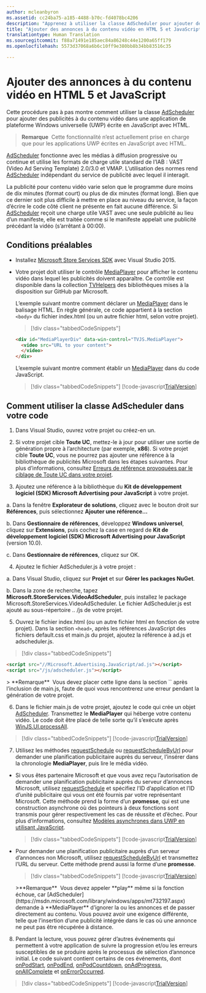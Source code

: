 ```yaml
---
author: mcleanbyron
ms.assetid: cc24ba75-a185-4488-b70c-fd4078bc4206
description: "Apprenez à utiliser la classe AdScheduler pour ajouter des annonces à du contenu vidéo."
title: "Ajouter des annonces à du contenu vidéo en HTML 5 et JavaScript"
translationtype: Human Translation
ms.sourcegitcommit: f88a71491e185aec84a86248c44e1200a65ff179
ms.openlocfilehash: 5573d37068a6b6c10ff9e380bb8b34bb83516c35

---
```


# <a name="add-advertisements-to-video-content-in-html-5-and-javascript"></a>Ajouter des annonces à du contenu vidéo en HTML 5 et JavaScript


Cette procédure pas à pas montre comment utiliser la classe [AdScheduler](https://msdn.microsoft.com/library/windows/apps/mt732197.aspx) pour ajouter des publicités à du contenu vidéo dans une application de plateforme Windows universelle (UWP) écrite en JavaScript avec HTML.

>**Remarque**&nbsp;&nbsp;Cette fonctionnalité n’est actuellement prise en charge que pour les applications UWP écrites en JavaScript avec HTML.

[AdScheduler](https://msdn.microsoft.com/library/windows/apps/mt732197.aspx) fonctionne avec les médias à diffusion progressive ou continue et utilise les formats de charge utile standard de l’IAB : VAST (Video Ad Serving Template) 2.0/3.0 et VMAP. L’utilisation des normes rend [AdScheduler](https://msdn.microsoft.com/library/windows/apps/mt732197.aspx) indépendant du service de publicité avec lequel il interagit.

La publicité pour contenu vidéo varie selon que le programme dure moins de dix minutes (format court) ou plus de dix minutes (format long). Bien que ce dernier soit plus difficile à mettre en place au niveau du service, la façon d’écrire le code côté client ne présente en fait aucune différence. Si [AdScheduler](https://msdn.microsoft.com/library/windows/apps/mt732197.aspx) reçoit une charge utile VAST avec une seule publicité au lieu d’un manifeste, elle est traitée comme si le manifeste appelait une publicité précédant la vidéo (s’arrêtant à 00:00).

## <a name="prerequisites"></a>Conditions préalables

* Installez [Microsoft Store Services SDK](http://aka.ms/store-em-sdk) avec Visual Studio 2015.

* Votre projet doit utiliser le contrôle [MediaPlayer](https://github.com/Microsoft/TVHelpers/wiki/MediaPlayer-Overview) pour afficher le contenu vidéo dans lequel les publicités doivent apparaître. Ce contrôle est disponible dans la collection [TVHelpers](https://github.com/Microsoft/TVHelpers) des bibliothèques mises à la disposition sur GitHub par Microsoft.

  L’exemple suivant montre comment déclarer un [MediaPlayer](https://github.com/Microsoft/TVHelpers/wiki/MediaPlayer-Overview) dans le balisage HTML. En règle générale, ce code appartient à la section `<body>` du fichier index.html (ou un autre fichier html, selon votre projet).

  > [!div class="tabbedCodeSnippets"]
  ``` html
  <div id="MediaPlayerDiv" data-win-control="TVJS.MediaPlayer">
    <video src="URL to your content">
    </video>
  </div>
  ```

  L’exemple suivant montre comment établir un [MediaPlayer](https://github.com/Microsoft/TVHelpers/wiki/MediaPlayer-Overview) dans du code JavaScript.

  > [!div class="tabbedCodeSnippets"]
  [!code-javascript[TrialVersion](./code/AdvertisingSamples/AdSchedulerSamples/js/js/main.js#Snippet1)]

## <a name="how-to-use-the-adscheduler-class-in-your-code"></a>Comment utiliser la classe AdScheduler dans votre code

1. Dans Visual Studio, ouvrez votre projet ou créez-en un.

2. Si votre projet cible **Toute UC**, mettez-le à jour pour utiliser une sortie de génération propre à l’architecture (par exemple, **x86**). Si votre projet cible **Toute UC**, vous ne pourrez pas ajouter une référence à la bibliothèque de publicités Microsoft dans les étapes suivantes. Pour plus d’informations, consultez [Erreurs de référence provoquées par le ciblage de Toute UC dans votre projet](known-issues-for-the-advertising-libraries.md#reference_errors).

3. Ajoutez une référence à la bibliothèque du **Kit de développement logiciel (SDK) Microsoft Advertising pour JavaScript** à votre projet.

  a. Dans la fenêtre **Explorateur de solutions**, cliquez avec le bouton droit sur **Références**, puis sélectionnez **Ajouter une référence…**

  b. Dans **Gestionnaire de références**, développez **Windows universel**, cliquez sur **Extensions**, puis cochez la case en regard de **Kit de développement logiciel (SDK) Microsoft Advertising pour JavaScript** (version 10.0).

  c. Dans **Gestionnaire de références**, cliquez sur OK.

4.  Ajoutez le fichier AdScheduler.js à votre projet :

  a.  Dans Visual Studio, cliquez sur **Projet** et sur **Gérer les packages NuGet**.

  b.  Dans la zone de recherche, tapez **Microsoft.StoreServices.VideoAdScheduler**, puis installez le package Microsoft.StoreServices.VideoAdScheduler. Le fichier AdScheduler.js est ajouté au sous-répertoire .. /js de votre projet.

5.  Ouvrez le fichier index.html (ou un autre fichier html en fonction de votre projet). Dans la section `<head>`, après les références JavaScript des fichiers default.css et main.js du projet, ajoutez la référence à ad.js et adscheduler.js.

  > [!div class="tabbedCodeSnippets"]
  ``` html
  <script src="//Microsoft.Advertising.JavaScript/ad.js"></script>
  <script src="/js/adscheduler.js"></script>
  ```

  <span/>
  > **Remarque**&nbsp;&nbsp;Vous devez placer cette ligne dans la section `<head>` après l’inclusion de main.js, faute de quoi vous rencontrerez une erreur pendant la génération de votre projet.

6.  Dans le fichier main.js de votre projet, ajoutez le code qui crée un objet [AdScheduler](https://msdn.microsoft.com/library/windows/apps/mt732197.aspx). Transmettez le **MediaPlayer** qui héberge votre contenu vidéo. Le code doit être placé de telle sorte qu’il s’exécute après [WinJS.UI.processAll](https://msdn.microsoft.com/library/windows/apps/hh440975.aspx).

  > [!div class="tabbedCodeSnippets"]
  [!code-javascript[TrialVersion](./code/AdvertisingSamples/AdSchedulerSamples/js/js/main.js#Snippet2)]

7.  Utilisez les méthodes [requestSchedule](https://msdn.microsoft.com/library/windows/apps/mt732208.aspx) ou [requestScheduleByUrl](https://msdn.microsoft.com/library/windows/apps/mt732210.aspx) pour demander une planification publicitaire auprès du serveur, l’insérer dans la chronologie **MediaPlayer**, puis lire le média vidéo.

  * Si vous êtes partenaire Microsoft et que vous avez reçu l’autorisation de demander une planification publicitaire auprès du serveur d’annonces Microsoft, utilisez [requestSchedule](https://msdn.microsoft.com/library/windows/apps/mt732208.aspx) et spécifiez l’ID d’application et l’ID d’unité publicitaire qui vous ont été fournis par votre représentant Microsoft. Cette méthode prend la forme d’un **promesse**, qui est une construction asynchrone où des pointeurs à deux fonctions sont transmis pour gérer respectivement les cas de réussite et d’échec. Pour plus d’informations, consultez [Modèles asynchrones dans UWP en utilisant JavaScript](https://msdn.microsoft.com/windows/uwp/threading-async/asynchronous-programming-universal-windows-platform-apps#asynchronous-patterns-in-uwp-using-javascript).

      > [!div class="tabbedCodeSnippets"]
      [!code-javascript[TrialVersion](./code/AdvertisingSamples/AdSchedulerSamples/js/js/main.js#Snippet3)]

  * Pour demander une planification publicitaire auprès d’un serveur d’annonces non Microsoft, utilisez [requestScheduleByUrl](https://msdn.microsoft.com/library/windows/apps/mt732210.aspx) et transmettez l’URL du serveur. Cette méthode prend aussi la forme d’une **promesse**.

      > [!div class="tabbedCodeSnippets"]
      [!code-javascript[TrialVersion](./code/AdvertisingSamples/AdSchedulerSamples/js/js/main.js#Snippet4)]

    <span/>
    >**Remarque**&nbsp;&nbsp;Vous devez appeler **play** même si la fonction échoue, car [AdScheduler](https://msdn.microsoft.com/library/windows/apps/mt732197.aspx) demande à **MediaPlayer** d’ignorer la ou les annonces et de passer directement au contenu. Vous pouvez avoir une exigence différente, telle que l’insertion d’une publicité intégrée dans le cas où une annonce ne peut pas être récupérée à distance.

8.  Pendant la lecture, vous pouvez gérer d’autres événements qui permettent à votre application de suivre la progression et/ou les erreurs susceptibles de se produire après le processus de sélection d’annonce initial. Le code suivant contient certains de ces événements, dont [onPodStart](https://msdn.microsoft.com/library/windows/apps/mt732206.aspx), [onPodEnd](https://msdn.microsoft.com/library/windows/apps/mt732205.aspx), [onPodCountdown](https://msdn.microsoft.com/library/windows/apps/mt732204.aspx), [onAdProgress](https://msdn.microsoft.com/library/windows/apps/mt732201.aspx), [onAllComplete](https://msdn.microsoft.com/library/windows/apps/mt732202.aspx) et [onErrorOccurred](https://msdn.microsoft.com/library/windows/apps/mt732203.aspx).

  > [!div class="tabbedCodeSnippets"]
  [!code-javascript[TrialVersion](./code/AdvertisingSamples/AdSchedulerSamples/js/js/main.js#Snippet5)]



<!--HONumber=Dec16_HO2-->


